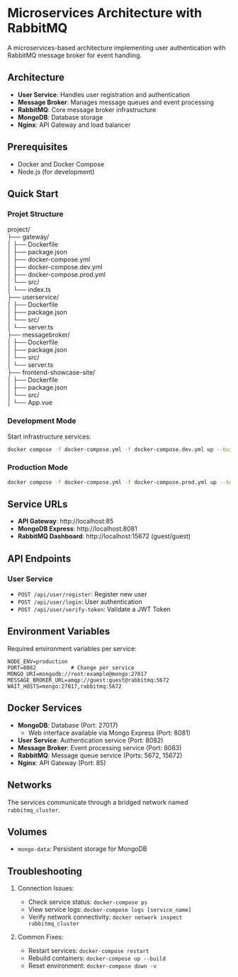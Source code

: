 # Microservices Architecture with RabbitMQ

A microservices-based architecture implementing user authentication with RabbitMQ message broker for event handling.

## Architecture

- **User Service**: Handles user registration and authentication
- **Message Broker**: Manages message queues and event processing
- **RabbitMQ**: Core message broker infrastructure
- **MongoDB**: Database storage
- **Nginx**: API Gateway and load balancer

## Prerequisites

- Docker and Docker Compose
- Node.js (for development)

## Quick Start

### Projet Structure

project/  
├── gateway/  
│   ├── Dockerfile  
│   ├── package.json  
│   ├── docker-compose.yml  
│   ├── docker-compose.dev.yml  
│   ├── docker-compose.prod.yml  
│   └── src/  
│       └── index.ts  
├── userservice/  
│   ├── Dockerfile  
│   ├── package.json  
│   └── src/  
│       └── server.ts  
├── messagebroker/  
│   ├── Dockerfile  
│   ├── package.json  
│   └── src/  
│       └── server.ts  
├── frontend-showcase-site/  
│   ├── Dockerfile  
│   ├── package.json  
│   └── src/  
│       └── App.vue  

### Development Mode

Start infrastructure services:
```bash
docker compose -f docker-compose.yml -f docker-compose.dev.yml up --build
```

### Production Mode

```bash
docker compose -f docker-compose.yml -f docker-compose.prod.yml up --build
```

## Service URLs

- **API Gateway**: http://localhost:85
- **MongoDB Express**: http://localhost:8081
- **RabbitMQ Dashboard**: http://localhost:15672 (guest/guest)

## API Endpoints

### User Service
- `POST /api/user/register`: Register new user
- `POST /api/user/login`: User authentication
- `POST /api/user/verify-token`: Validate a JWT Token 

## Environment Variables

Required environment variables per service:

```env
NODE_ENV=production
PORT=8082           # Change per service
MONGO_URI=mongodb://root:example@mongo:27017
MESSAGE_BROKER_URL=amqp://guest:guest@rabbitmq:5672
WAIT_HOSTS=mongo:27017,rabbitmq:5672
```

## Docker Services

- **MongoDB**: Database (Port: 27017)
    - Web interface available via Mongo Express (Port: 8081)
- **User Service**: Authentication service (Port: 8082)
- **Message Broker**: Event processing service (Port: 8083)
- **RabbitMQ**: Message queue service (Ports: 5672, 15672)
- **Nginx**: API Gateway (Port: 85)

## Networks

The services communicate through a bridged network named `rabbitmq_cluster`.

## Volumes

- `mongo-data`: Persistent storage for MongoDB

## Troubleshooting

1. Connection Issues:
    - Check service status: `docker-compose ps`
    - View service logs: `docker-compose logs [service_name]`
    - Verify network connectivity: `docker network inspect rabbitmq_cluster`

2. Common Fixes:
    - Restart services: `docker-compose restart`
    - Rebuild containers: `docker-compose up --build`
    - Reset environment: `docker-compose down -v`
